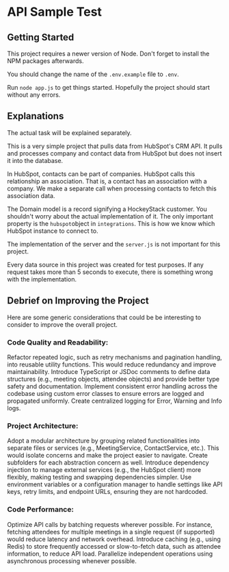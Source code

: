 # API Sample Test

## Getting Started

This project requires a newer version of Node. Don't forget to install the NPM packages afterwards.

You should change the name of the ```.env.example``` file to ```.env```.

Run ```node app.js``` to get things started. Hopefully the project should start without any errors.

## Explanations

The actual task will be explained separately.

This is a very simple project that pulls data from HubSpot's CRM API. It pulls and processes company and contact data from HubSpot but does not insert it into the database.

In HubSpot, contacts can be part of companies. HubSpot calls this relationship an association. That is, a contact has an association with a company. We make a separate call when processing contacts to fetch this association data.

The Domain model is a record signifying a HockeyStack customer. You shouldn't worry about the actual implementation of it. The only important property is the ```hubspot```object in ```integrations```. This is how we know which HubSpot instance to connect to.

The implementation of the server and the ```server.js``` is not important for this project.

Every data source in this project was created for test purposes. If any request takes more than 5 seconds to execute, there is something wrong with the implementation.



## Debrief on Improving the Project

Here are some generic considerations that could be be interesting to consider to improve the overall project.

### Code Quality and Readability:

Refactor repeated logic, such as retry mechanisms and pagination handling, into reusable utility functions. This would reduce redundancy and improve maintainability.
Introduce TypeScript or JSDoc comments to define data structures (e.g., meeting objects, attendee objects) and provide better type safety and documentation.
Implement consistent error handling across the codebase using custom error classes to ensure errors are logged and propagated uniformly.
Create centralized logging for Error, Warning and Info logs.

### Project Architecture:

Adopt a modular architecture by grouping related functionalities into separate files or services (e.g., MeetingService, ContactService, etc.). This would isolate concerns and make the project easier to navigate.
Create subfolders for each abstraction concern as well.
Introduce dependency injection to manage external services (e.g., the HubSpot client) more flexibly, making testing and swapping dependencies simpler.
Use environment variables or a configuration manager to handle settings like API keys, retry limits, and endpoint URLs, ensuring they are not hardcoded.


### Code Performance:

Optimize API calls by batching requests wherever possible. For instance, fetching attendees for multiple meetings in a single request (if supported) would reduce latency and network overhead.
Introduce caching (e.g., using Redis) to store frequently accessed or slow-to-fetch data, such as attendee information, to reduce API load.
Parallelize independent operations using asynchronous processing whenever possible.
